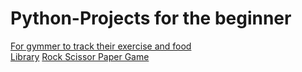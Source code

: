 # Python-Projects for the beginner

[For gymmer to track their exercise and food](https://github.com/prashannastha7/Python-projects/tree/main/Tracker%20for%20gymmer)<br>
[Library](https://github.com/prashannastha7/Python_Projects/tree/main/Library%20class)
[Rock Scissor Paper Game](https://github.com/prashannastha7/Python_Projects/tree/main/Rock%20Scissor)
